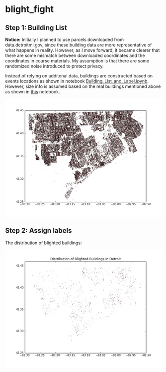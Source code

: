 # blight_fight

## Step 1: Building List

__Notice:__
Initially I planned to use parcels downloaded from data.detroitmi.gov, since these building data are more representative of what happens in reality. However, as I move forward, it became clearer that there are some mismatch between downloaded coordinates and the coordinates in course materials. My assumption is that there are some randomized noise introduced to protect privacy.

Instead of relying on additonal data, buildings are constructed based on events locations as shown in notebook [Building_List_and_Label.ipynb](./src/Building_List_and_Label.ipynb).
However, size info is assumed based on the real buildings mentioned above as shown in [this](./src/Building_size_estimation.ipynb) notebook.

![Buildings_Distribution](./data/buildings_distribution.png)

## Step 2: Assign labels

The distribution of blighted buildings:

![Blighted_Distribution](./data/blighted_buildings_distribution.png)



